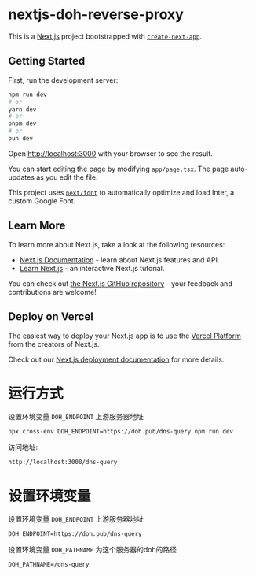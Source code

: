 # nextjs-doh-reverse-proxy

This is a [Next.js](https://nextjs.org/) project bootstrapped with
[`create-next-app`](https://github.com/vercel/next.js/tree/canary/packages/create-next-app).

## Getting Started

First, run the development server:

```bash
npm run dev
# or
yarn dev
# or
pnpm dev
# or
bun dev
```

Open [http://localhost:3000](http://localhost:3000) with your browser to see the
result.

You can start editing the page by modifying `app/page.tsx`. The page
auto-updates as you edit the file.

This project uses
[`next/font`](https://nextjs.org/docs/basic-features/font-optimization) to
automatically optimize and load Inter, a custom Google Font.

## Learn More

To learn more about Next.js, take a look at the following resources:

- [Next.js Documentation](https://nextjs.org/docs) - learn about Next.js
  features and API.
- [Learn Next.js](https://nextjs.org/learn) - an interactive Next.js tutorial.

You can check out
[the Next.js GitHub repository](https://github.com/vercel/next.js/) - your
feedback and contributions are welcome!

## Deploy on Vercel

The easiest way to deploy your Next.js app is to use the
[Vercel Platform](https://vercel.com/new?utm_medium=default-template&filter=next.js&utm_source=create-next-app&utm_campaign=create-next-app-readme)
from the creators of Next.js.

Check out our
[Next.js deployment documentation](https://nextjs.org/docs/deployment) for more
details.

# 运行方式

设置环境变量 `DOH_ENDPOINT` 上游服务器地址

```
npx cross-env DOH_ENDPOINT=https://doh.pub/dns-query npm run dev
```

访问地址:

```
http://localhost:3000/dns-query
```

# 设置环境变量

设置环境变量 `DOH_ENDPOINT` 上游服务器地址

`DOH_ENDPOINT=https://doh.pub/dns-query`

设置环境变量 `DOH_PATHNAME` 为这个服务器的doh的路径

`DOH_PATHNAME=/dns-query`
